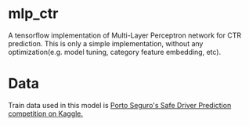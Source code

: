 # mlp_ctr
A tensorflow implementation of Multi-Layer Perceptron network for CTR prediction.
This is only a simple implementation, without any optimization(e.g. model tuning, category feature embedding, etc).

# Data
Train data used in this model is [Porto Seguro's Safe Driver Prediction competition on Kaggle.](https://www.kaggle.com/c/porto-seguro-safe-driver-prediction)
